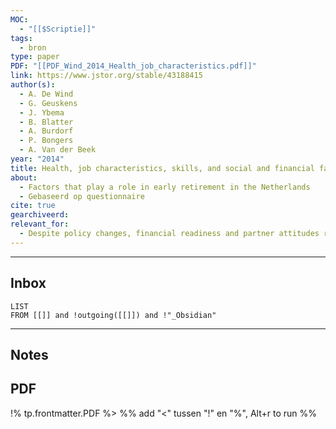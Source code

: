 ```yaml
---
MOC:
  - "[[$Scriptie]]"
tags:
  - bron
type: paper
PDF: "[[PDF_Wind_2014_Health_job_characteristics.pdf]]"
link: https://www.jstor.org/stable/43188415
author(s):
  - A. De Wind
  - G. Geuskens
  - J. Ybema
  - B. Blatter
  - A. Burdorf
  - P. Bongers
  - A. Van der Beek
year: "2014"
title: Health, job characteristics, skills, and social and financial factors in relation to early retirement -results from a longitudinal study in the Netherlands
about:
  - Factors that play a role in early retirement in the Netherlands
  - Gebaseerd op questionnaire
cite: true
gearchiveerd:
relevant_for:
  - Despite policy changes, financial readiness and partner attitudes remain strong predictors of early retirement decisions
---
```

---
## Inbox
```dataview
LIST
FROM [[]] and !outgoing([[]]) and !"_Obsidian"
```
---
## Notes


## PDF


!% tp.frontmatter.PDF %>
%% add "<" tussen "!" en "%", Alt+r to run %%